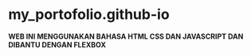 # my_portofolio.github-io
**WEB INI MENGGUNAKAN BAHASA HTML CSS DAN JAVASCRIPT DAN DIBANTU DENGAN FLEXBOX**

